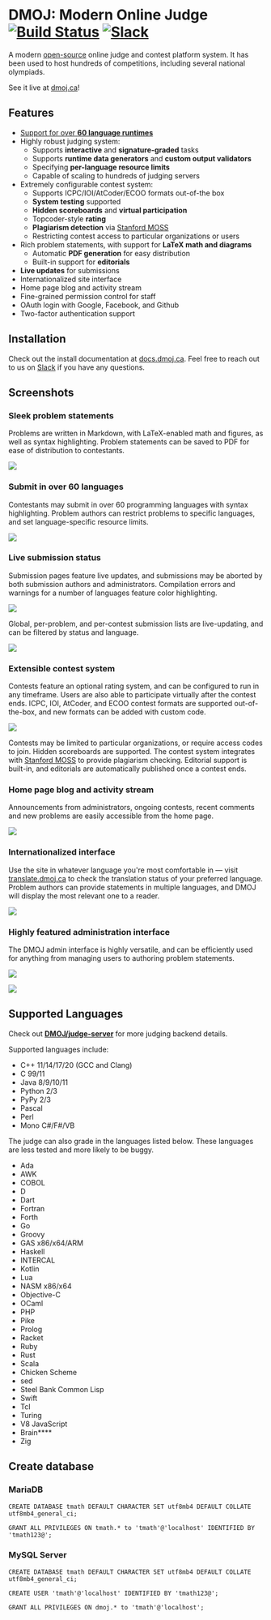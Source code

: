 DMOJ: Modern Online Judge [![Build Status](https://github.com/DMOJ/online-judge/workflows/build/badge.svg)](https://github.com/DMOJ/online-judge/actions/) [![Slack](https://slack.dmoj.ca/badge.svg)](https://slack.dmoj.ca)
=====

A modern [open-source](https://github.com/DMOJ/online-judge/blob/master/LICENSE) online judge and contest platform system. It has been used to host hundreds of competitions, including several national olympiads.

See it live at [dmoj.ca](https://dmoj.ca/)!

## Features

* [Support for over **60 language runtimes**](https://github.com/DMOJ/online-judge#supported-languages)
* Highly robust judging system:
   * Supports **interactive** and **signature-graded** tasks
   * Supports **runtime data generators** and **custom output validators** 
   * Specifying **per-language resource limits**
   * Capable of scaling to hundreds of judging servers
* Extremely configurable contest system:
   * Supports ICPC/IOI/AtCoder/ECOO formats out-of-the box
   * **System testing** supported
   * **Hidden scoreboards** and **virtual participation**
   * Topcoder-style **rating**
   * **Plagiarism detection** via [Stanford MOSS](https://theory.stanford.edu/~aiken/moss/)
   * Restricting contest access to particular organizations or users
* Rich problem statements, with support for **LaTeX math and diagrams**
   * Automatic **PDF generation** for easy distribution
   * Built-in support for **editorials**
* **Live updates** for submissions
* Internationalized site interface
* Home page blog and activity stream
* Fine-grained permission control for staff
* OAuth login with Google, Facebook, and Github
* Two-factor authentication support

## Installation

Check out the install documentation at [docs.dmoj.ca](https://docs.dmoj.ca/#/site/installation). Feel free to reach out to us on [Slack](https://slack.dmoj.ca) if you have any questions.

## Screenshots

### Sleek problem statements
Problems are written in Markdown, with LaTeX-enabled math and figures, as well as syntax highlighting. Problem statements can be saved to PDF for ease of distribution to contestants.


![](https://i.imgur.com/7KD7h5r.png)


### Submit in over 60 languages
Contestants may submit in over 60 programming languages with syntax highlighting. Problem authors can restrict problems to specific languages, and set language-specific resource limits. 


![](https://i.imgur.com/8CjfHQb.png)


### Live submission status
Submission pages feature live updates, and submissions may be aborted by both submission authors and administrators. Compilation errors and warnings for a number of languages feature color highlighting.


![](https://i.imgur.com/Hom0U3R.png)


Global, per-problem, and per-contest submission lists are live-updating, and can be filtered by status and language.


![](https://i.imgur.com/rc7orzj.png)


### Extensible contest system
Contests feature an optional rating system, and can be configured to run in any timeframe. Users are also able to participate virtually after the contest ends. ICPC, IOI, AtCoder, and ECOO contest formats are supported out-of-the-box, and new formats can be added with custom code.


![](https://i.imgur.com/0V1fzZi.png)


Contests may be limited to particular organizations, or require access codes to join. Hidden scoreboards are supported. The contest system integrates with [Stanford MOSS](https://theory.stanford.edu/~aiken/moss/) to provide plagiarism checking. 
Editorial support is built-in, and editorials are automatically published once a contest ends.


### Home page blog and activity stream

Announcements from administrators, ongoing contests, recent comments and new problems are easily accessible from the home page.

![](https://i.imgur.com/zpQAoDB.png)


### Internationalized interface
Use the site in whatever language you're most comfortable in &mdash; visit [translate.dmoj.ca](https://translate.dmoj.ca/) to check the translation status of your preferred language. Problem authors can provide statements in multiple languages, and DMOJ will display the most relevant one to a reader.


![](https://i.imgur.com/OeuI0o5.png)



### Highly featured administration interface
The DMOJ admin interface is highly versatile, and can be efficiently used for anything from managing users to authoring problem statements.


![](https://dmoj.ml/data/_other/readme/problem-admin.png)

![](https://dmoj.ml/data/_other/readme/admin-dashboard.png)

## Supported Languages

Check out [**DMOJ/judge-server**](https://github.com/DMOJ/judge-server) for more judging backend details.

Supported languages include:
* C++ 11/14/17/20 (GCC and Clang)
* C 99/11
* Java 8/9/10/11
* Python 2/3
* PyPy 2/3
* Pascal
* Perl
* Mono C#/F#/VB

The judge can also grade in the languages listed below. These languages are less tested and more likely to be buggy.
* Ada
* AWK
* COBOL
* D
* Dart
* Fortran
* Forth
* Go
* Groovy
* GAS x86/x64/ARM
* Haskell
* INTERCAL
* Kotlin
* Lua
* NASM x86/x64
* Objective-C
* OCaml
* PHP
* Pike
* Prolog
* Racket
* Ruby
* Rust
* Scala
* Chicken Scheme
* sed
* Steel Bank Common Lisp
* Swift
* Tcl
* Turing
* V8 JavaScript
* Brain\*\*\*\*
* Zig


## Create database

### MariaDB
```mysql
CREATE DATABASE tmath DEFAULT CHARACTER SET utf8mb4 DEFAULT COLLATE utf8mb4_general_ci;

GRANT ALL PRIVILEGES ON tmath.* to 'tmath'@'localhost' IDENTIFIED BY 'tmath123@';
```

### MySQL Server
```mysql
CREATE DATABASE tmath DEFAULT CHARACTER SET utf8mb4 DEFAULT COLLATE utf8mb4_general_ci;

CREATE USER 'tmath'@'localhost' IDENTIFIED BY 'tmath123@';

GRANT ALL PRIVILEGES ON dmoj.* to 'tmath'@'localhost';
```
